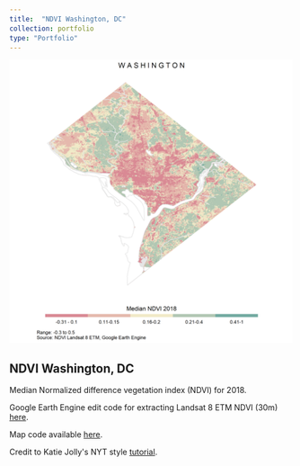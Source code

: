 ```yaml
---
title:  "NDVI Washington, DC"
collection: portfolio
type: "Portfolio"
---
```


<img src='/images/ndvi.png'>

## NDVI Washington, DC
Median Normalized difference vegetation index (NDVI) for 2018.

Google Earth Engine edit code for extracting Landsat 8 ETM NDVI (30m) [here](https://code.earthengine.google.com/?scriptPath=users%2Fveronicatinney%2FMN_NDVI%3ANDVI_DC_MN).

Map code available [here](https://github.com/vtinney/data_viz_examples/blob/master/ndvi.R).

Credit to Katie Jolly's NYT style [tutorial](https://www.katiejolly.io/blog/2019-08-28/nyt-urban-heat).
